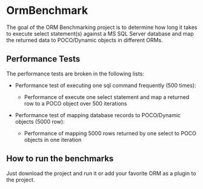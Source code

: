 # OrmBenchmark

The goal of the ORM Benchmarking project is to determine how long it takes to execute select statement(s) against a MS SQL Server database and map the returned data to POCO/Dynamic objects in different ORMs.

Performance Tests
-----------------

The performance tests are broken in the following lists:

- Performance test of executing one sql command frequently (500 times):
	- Performance of execute one select statement and map a returned row to a POCO object over 500 iterations

- Performance test of mapping database records to POCO/Dynamic objects (5000 row):
	- Performance of mapping 5000 rows returned by one select to POCO objects in one iteration


How to run the benchmarks
-------------------------

Just download the project and run it or add your favorite ORM as a plugin to the project.
